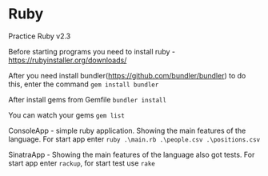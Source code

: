 # Ruby
Practice Ruby v2.3

Before starting programs you need to install ruby - https://rubyinstaller.org/downloads/

After you need install bundler(https://github.com/bundler/bundler) to do this, enter the command ```gem install bundler```

After install gems from Gemfile  ```bundler install```

You can watch your gems  ```gem list```

ConsoleApp - simple ruby application. Showing the main features of the language. For start app enter ```ruby .\main.rb .\people.csv .\positions.csv```

SinatraApp - Showing the main features of the language also got tests. For start app enter ```rackup```, for start test use ```rake```